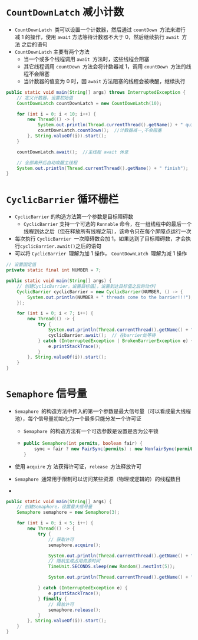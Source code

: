 # `CountDownLatch` 减小计数

- `CountDownLatch `类可以设置一个计数器，然后通过 `countDown `方法来进行 减 1 的操作，使用 `await` 方法等待计数器不大于 0，然后继续执行 `await `方法 之后的语句
- `CountDownLatch` 主要有两个方法
  - 当一个或多个线程调用 `await `方法时，这些线程会阻塞
  - 其它线程调用 `countDown `方法会将计数器减 1，调用 `countDown `方法的线程不会阻塞
  - 当计数器的值变为 0 时，因 `await` 方法阻塞的线程会被唤醒，继续执行

```java
public static void main(String[] args) throws InterruptedException {
    // 定义计数器，设置初始值
    CountDownLatch countDownLatch = new CountDownLatch(10);

    for (int i = 0; i < 10; i++) {
        new Thread(() -> {
            System.out.println(Thread.currentThread().getName() + " quit");
            countDownLatch.countDown();  //计数器减一,不会阻塞
        }, String.valueOf(i)).start();
    }

    countDownLatch.await();  //主线程 await 休息

    // 全部离开后自动唤醒主线程
    System.out.println(Thread.currentThread().getName() + " finish");
}
```





# `CyclicBarrier` 循环栅栏

- `CyclicBarrier` 的构造方法第一个参数是目标障碍数
  - `CyclicBarrier` 支持一个可选的 `Runnable` 命令，在一组线程中的最后一个线程到达之后（但在释放所有线程之前），该命令只在每个屏障点运行一次
- 每次执行 `CyclicBarrier `一次障碍数会加 1，如果达到了目标障碍数，才会执行`cyclicBarrier.await()`之后的语句
- 可以将 `CyclicBarrier `理解为加 1 操作， `CountDownLatch `理解为减 1 操作

```java
// 设置固定值
private static final int NUMBER = 7;

public static void main(String[] args) {
    // 创建CyclicBarrier，设置目标值[，设置到达目标值之后的动作]
    CyclicBarrier cyclicBarrier = new CyclicBarrier(NUMBER, () -> {
        System.out.println(NUMBER + " threads come to the barrier!!!");
    });

    for (int i = 0; i < 7; i++) {
        new Thread(() -> {
            try {
                System.out.println(Thread.currentThread().getName() + " thread come to the barrier...");
                cyclicBarrier.await();  // 在barrier处等待
            } catch (InterruptedException | BrokenBarrierException e) {
                e.printStackTrace();
            }
        }, String.valueOf(i)).start();
    }
}
```





# `Semaphore` 信号量

- `Semaphore `的构造方法中传入的第一个参数是最大信号量（可以看成最大线程池），每个信号量初始化为一个最多只能分发一个许可证

  - `Semaphore `的构造方法有一个可选参数是设置是否为公平锁

  - ```java
    public Semaphore(int permits, boolean fair) {
        sync = fair ? new FairSync(permits) : new NonfairSync(permits);
    }
    ```

- 使用 `acquire` 方 法获得许可证，`release `方法释放许可

- `Semaphore `通常用于限制可以访问某些资源（物理或逻辑的）的线程数目

- 

```java
public static void main(String[] args) {
    // 创建Semaphore，设置最大信号量
    Semaphore semaphore = new Semaphore(3);

    for (int i = 0; i < 5; i++) {
        new Thread(() -> {
            try {
                // 获取许可
                semaphore.acquire();

                System.out.println(Thread.currentThread().getName() + " acquires the resource...");
                // 随机生成占用资源时间
                TimeUnit.SECONDS.sleep(new Random().nextInt(5));

                System.out.println(Thread.currentThread().getName() + " --- releases the resource");

            } catch (InterruptedException e) {
                e.printStackTrace();
            } finally {
                // 释放许可
                semaphore.release();
            }
        }, String.valueOf(i)).start();
    }
}
```

